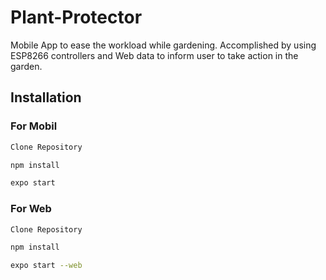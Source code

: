 # Plant-Protector
Mobile App to ease the workload while gardening. Accomplished by using ESP8266 controllers and Web data to inform user to take action in the garden.

## Installation
### For Mobil
```bash
Clone Repository
```

```bash
npm install
```
```bash
expo start
```
### For Web
```bash
Clone Repository
```

```bash
npm install
```
```bash
expo start --web


